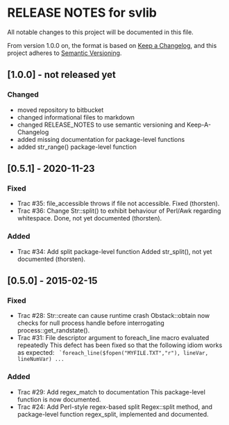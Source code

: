 # RELEASE NOTES for svlib

All notable changes to this project will be documented in this file.

From version 1.0.0 on, the format is based on [Keep a Changelog](https://keepachangelog.com/en/1.0.0/),
and this project adheres to [Semantic Versioning](https://semver.org/spec/v2.0.0.html).

## [1.0.0] - not released yet

### Changed
- moved repository to bitbucket
- changed informational files to markdown
- changed RELEASE_NOTES to use semantic versioning and Keep-A-Changelog
- added missing documentation for package-level functions
- added str_range() package-level function

## [0.5.1] - 2020-11-23

### Fixed

- Trac #35: file_accessible throws if file not accessible.
Fixed (thorsten).
- Trac #36: Change Str::split() to exhibit behaviour of Perl/Awk regarding whitespace.
Done, not yet documented (thorsten).

### Added
- Trac #34: Add split package-level function
Added str_split(), not yet documented (thorsten).

## [0.5.0] - 2015-02-15

### Fixed
- Trac #28: Str::create can cause runtime crash
Obstack::obtain now checks for null process handle before interrogating
process::get_randstate().
- Trac #31: File descriptor argument to foreach_line macro evaluated repeatedly
This defect has been fixed so that the following idiom works as expected:
  `` `foreach_line($fopen("MYFILE.TXT","r"), lineVar, lineNumVar) ...``

### Added
- Trac #29: Add regex_match to documentation
This package-level function is now documented.
- Trac #24: Add Perl-style regex-based split
Regex::split method, and package-level function regex_split,
implemented and documented.
